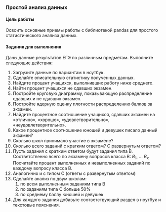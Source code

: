### Простой анализ данных

#### Цель работы

Освоить основные приемы работы с библиотекой pandas для простого статистического анализа данных.

#### Задания для выполнения

Даны данные результатов ЕГЭ по различным предметам. Выполните следующие действия:

1. Загрузите данные по вариантам в ноутбук.
2. Сделайте описательную статистику полученных данных.
3. Найдите процент учащихся, выполнивших работу ниже среднего.
4. Найти процент учащихся не сдавших экзамен.
5. Постройте круговую диаграмму, показывающую распределение сдавших и не сдавших экзамен.
6. Постройте ядерную оценку плотности распределению баллов за экзамен. 
7. Найдите процентное соотношение учащихся, сдавших экзамен на «отлично», «хорошо», «удовлетворительно», «неудовлетворительно».
8. Какое процентное соотношение юношей и девушек писало данный экзамен? 
9. Сколько школ принимало участие в экзамене?
1. Сколько всего заданий с кратким ответом? С развернутым ответом?
2. Пусть задания с кратким ответом будут задания типа В. Соответственно всего по экзамену вопросов класса В: $В_1$, ... $В_к$ Посчитайте процент выполненных и невыполненных заданий по каждому вопросу класса В. 
3. Аналогично и с типом С (ответы с развернутым ответом)
4. Сделайте анализ по двум школам:
    1. по всем выполненным заданиям типа В
    2. по заданиям типа С больше 50%
    3. по среднему баллу юношей и девушек
1. Для каждого задания добавьте соответствующий раздел в ноутбук и текстовые пояснения.
